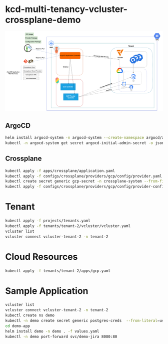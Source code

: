 # kcd-multi-tenancy-vcluster-crossplane-demo

![Alt text](./img/argocd_crossplane_vcluster_architecture_demo.png)

## ArgoCD 
```bash
helm install argocd-system -n argocd-system --create-namespace argocd/argo-cd
kubectl -n argocd-system get secret argocd-initial-admin-secret -o jsonpath="{.data.password}" | base64 -d
```
## Crossplane
```bash
kubectl apply -f apps/crossplane/application.yaml
kubectl apply -f configs/crossplane/providers/gcp/config/provider.yaml
kubectl create secret generic gcp-secret -n crossplane-system --from-file=creds=./gcp-sa.json
kubectl apply -f configs/crossplane/providers/gcp/config/provider-config.yaml
```

# Tenant
```bash
kubectl apply -f projects/tenants.yaml
kubectl apply -f tenants/tenant-2/vcluster/vcluster.yaml
vcluster list
vcluster connect vcluster-tenant-2 -n tenant-2
```
# Cloud Resources
```bash
kubectl apply -f tenants/tenant-2/apps/gcp.yaml
```

# Sample Application
```bash
vcluster list
vcluster connect vcluster-tenant-2 -n tenant-2
kubectl create ns demo
kubectl -n demo create secret generic postgres-creds  --from-literal=username=demo-user-2 --from-literal=password=changeme
cd demo-app
helm install demo -n demo . -f values.yaml
kubectl -n demo port-forward svc/demo-jira 8080:80
```
